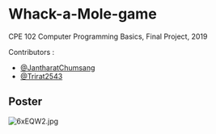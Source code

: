 # Whack-a-Mole-game
CPE 102 Computer Programming Basics, Final Project, 2019

Contributors :
- [@JantharatChumsang](https://github.com/JantharatChumsang)
- [@Trirat2543](https://github.com/Trirat2543)

## Poster
![6xEQW2.jpg](https://sv1.picz.in.th/images/2021/12/02/6xEQW2.jpg)
